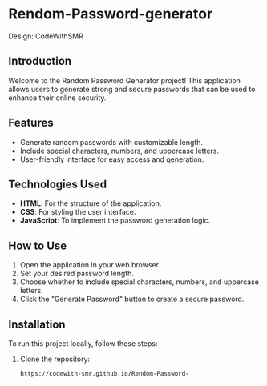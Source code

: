 # Rendom-Password-generator
Design: CodeWithSMR

## Introduction
Welcome to the Random Password Generator project! This application allows users to generate strong and secure passwords that can be used to enhance their online security. 

## Features
- Generate random passwords with customizable length.
- Include special characters, numbers, and uppercase letters.
- User-friendly interface for easy access and generation.

## Technologies Used
- **HTML**: For the structure of the application.
- **CSS**: For styling the user interface.
- **JavaScript**: To implement the password generation logic.

## How to Use
1. Open the application in your web browser.
2. Set your desired password length.
3. Choose whether to include special characters, numbers, and uppercase letters.
4. Click the "Generate Password" button to create a secure password.

## Installation
To run this project locally, follow these steps:
1. Clone the repository:
   ```bash
   https://codewith-smr.github.io/Rendom-Password-
